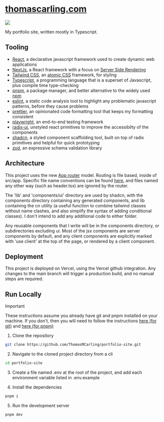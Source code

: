 # [thomascarling.com](https://www.thomascarling.com)

![](https://deploy-badge.vercel.app/?url=https://www.thomascarling.com/&name=status&style=plastic)

My portfolio site, written mostly in Typescript.

## Tooling

- [React](https://react.dev/), a declarative javascript framework used to create dynamic web applications
- [NextJs](https://nextjs.org/), a React framework with a focus on [Server Side Rendering](https://nextjs.org/docs/pages/building-your-application/rendering/server-side-rendering)
- [Tailwind CSS](https://tailwindcss.com), an [atomic CSS](https://css-tricks.com/lets-define-exactly-atomic-css/) framework, for styling
- [Typescript](https://www.typescriptlang.org/), a programming language that is a superset of Javascript, plus compile time type-checking
- [pnpm](https://pnpm.io/), a package manager, and better alternative to the widely used [npm](https://www.npmjs.com/)
- [eslint](https://eslint.org/), a static code analysis tool to highlight any problematic javascript patterns, before they cause problems
- [prettier](https://prettier.io/), an opinionated code formatting tool that keeps my formatting consistent
- [playwright](https://playwright.dev/), an end-to-end testing framework
- [radix-ui](https://www.radix-ui.com/primitives), unstyled react primitives to improve the accessibilty of the components
- [shadcn](https://ui.shadcn.com/), a styled component scaffolding tool, built on top of radix primitives and helpful for quick prototyping
- [zod](https://zod.dev/), an expressive schema validation library

## Architecture

This project uses the new [App router](https://nextjs.org/docs/app) model. Routing is file based, inside of src/app. Specific file name conventions can be found [here](https://nextjs.org/docs/app/api-reference/file-conventions), and files named any other way (such as header.tsx) are ignored by the router.

The 'lib' and 'components/ui' directory are used by shadcn, with the components directory containing any generated components, and lib containing the cn utility (a useful function to combine tailwind classes without name clashes, and also simplify the syntax of adding conditional classes). I don't intend to add any additional code to either folder.

Any reusable components that I write will be in the components directory, or subdirectories excluding ui. Most of the jsx components are server components by default, and any client components are explicitly marked with 'use client' at the top of the page, or rendered by a client component.

## Deployment

This project is deployed on Vercel, using the Vercel github integration. Any changes to the main branch will trigger a production build, and no manual steps are required.

## Run Locally

> [!IMPORTANT]  
> These instructions assume you already have git and pnpm installed on your machine. If you don't, then you will need to follow the instructions [here (for git)](https://git-scm.com/) and [here (for pnpm)](https://pnpm.io/installation)

1. Clone the repository

```bash
git clone https://github.com/ThomasMCarling/portfolio-site.git
```

2. Navigate to the cloned project directory from a cli

```bash
cd portfolio-site
```

3. Create a file named .env at the root of the project, and add each environment variable listed in .env.example

4. Install the dependencies

```bash
pnpm i
```

5. Run the development server

```bash
pnpm dev
```

